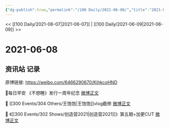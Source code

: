 ```yaml
---
{"dg-publish":true,"permalink":"/100 Daily/2021-06-08/","title":"2021-06-08","created":"2023-04-09T21:32:43.006+08:00","updated":"2023-04-09T21:33:08.272+08:00"}
---
```



<< [[100 Daily/2021-06-07\|2021-06-07]] | [[100 Daily/2021-06-09\|2021-06-09]] >>

# 2021-06-08

## 资讯站 记录

原博链接: https://weibo.com/6466290670/KjhkcoHND

🌟每日早安
《不想睡》发行一周年纪念 [微博正文](https://weibo.com/detail/4645731421391855)

🌟 [[300 Events/304 Others/王饱饱\|王饱饱]]vlog截修 [微博正文](https://weibo.com/detail/4645907180032365)

🌟 《[[300 Events/302 Shows/创造营2021\|创造营2021]]》第五期+加更CUT [微博正文](https://weibo.com/detail/4645946120472686)
